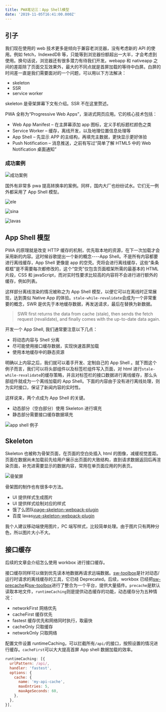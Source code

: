 ```yaml
---
title: PWA笔记三：App Shell模型
date: '2019-11-05T16:41:00.000Z'
---
```


## 引子

我们现在使用的 web 技术更多是倾向于兼容老浏览器，没有考虑新的 API 的使用。例如 fetch，IndexedDB 等，只能等到浏览器份额超出一大半，才会考虑到使用。换句话说，浏览器还有很多潜力有待我们开发。webapp 和 nativeapp 之间的差距除了页面交互效果外，最大的不同点就是首屏加载的等待中白屏。白屏的时间差一直是我们需要面对的一个问题，可以用以下方法解决：

- skeleton
- SSR
- service worker

skeleton 是骨架屏幕下文有介绍。SSR 不在这里赘述。

PWA 全称为“Progressive Web Apps”，渐进式网页应用。它的核心技术包括：

- Web App Manifest – 在主屏幕添加 app 图标，定义手机标题栏颜色之类
- Service Worker – 缓存，离线开发，以及地理位置信息处理等
- App Shell – 先显示 APP 的主结构，再填充主数据，更快显示更好体验
- Push Notification – 消息推送，之前有写过“简单了解 HTML5 中的 Web Notification 桌面通知”

### 成功案例

![成功案例](https://brandonxiang.top/img/pwa-success.png)

国外有非常多 pwa 提高转换率的案例。同样，国内大厂也纷纷试水。它们无一例外都采用了 App Shell 模型。

![ele](https://brandonxiang.top/img/pwa-ele.png)

![sina](https://brandonxiang.top/img/pwa-sina.png)

![lavas](https://brandonxiang.top/img/pwa-lavas.png)

## App Shell 模型

PWA 的原理就是改变 HTTP 缓存的机制，优先取本地的资源，在下一次加载才会采用新的内容。这时候谷歌提出一个新的概念----App Shell。不是所有内容都要进行离线缓存，App Shell 更像是 app 的空壳。壳将会进行离线缓存，这些“条条框框”是不需要每次都修改的，这个“空壳”仅包含页面框架所需的最基本的 HTML 片段，CSS 和 javaScript，而对实时性要求比较高的内容将不会进行进行额外的缓存，例如列表。

这样部分离线渲染的情况被称之为 App Shell 模型，以便它可以在离线时正常展现，达到类似 Native App 的体验。`stale-while-revalidate`会成为一个非常重要的概念，SWR 是优先于本地缓存数据，再发送请求，最后在替换为新数据。

> SWR first returns the data from cache (stale), then sends the fetch request (revalidate), and finally comes with the up-to-date data again.

开发一个 App Shell, 我们通常要注意以下几点：

- 将动态内容与 Shell 分离
- 尽可能使用接口缓存数据，实现快速首屏加载
- 使用本地缓存中的静态资源

明确以上内容之后，我们就可以着手开发、定制自己的 App Shell 。就下图这个例子而言，我们可以将头部组件以及标签栏组件写入页面，对 html 进行`stale-while-revalidate`的缓存策略，并且对标签栏的接口数据进行离线缓存，那么头部组件就成为一个离线加载的 App Shell。下面的内容由于没有进行离线处理，则为实时接口，保证了新闻内容的实时性。

这样说来，两个点成为 App Shell 的关键。

- 动态部分（空白部分）使用 Skeleton 进行填充
- 静态部分需要接口缓存数据填充

![app shell 例子](https://brandonxiang.top/img/pwa-appshell.png)

## Skeleton

Skeleton 也被称为骨架页面，在页面的空白处插入 html 的图像，减缓视觉差距。页面在数据尚未加载前先给用户展示出页面的大致结构，直到请求数据返回后再渲染页面，补充进需要显示的数据内容，常用在单页面应用的列表页。

![骨架屏](https://brandonxiang.top/img/pwa-skeleton.png)

骨架图的制作也有很多中方法。

- UI 提供样式生成图片
- UI 提供样式绘制对应的样式
- 饿了么团队[page-skeleton-webpack-plugin](https://github.com/ElemeFE/page-skeleton-webpack-plugin)
- 百度 lavas[vue-skeleton-webpack-plugin](https://github.com/lavas-project/vue-skeleton-webpack-plugin)

我个人建议移动端使用图片，PC 端写样式，比较简单处理。由于图片只有两种分色，所以图片大小不大。

## 接口缓存

后续的文章会介绍怎么使用 workbox 进行接口缓存。

接口缓存同样可以做到优先读本地数据再请求远端数据。[sw-toolbox](https://github.com/GoogleChromeLabs/sw-toolbox)是针对动态/运行时请求的离线缓存的工具，它已经 Deprecated。后续，workbox 已经把[sw-precache](https://github.com/GoogleChromeLabs/sw-precache)和[sw-toolbox](https://github.com/GoogleChromeLabs/sw-toolbox)进行了整合为一个平台，提供大量插件。`precache`是默认读取本地文件，`runtimeCaching`则是提供动态缓存的功能，动态缓存分为五种情况：

- networkFirst 网络优先
- cacheFirst 缓存优先
- fastest 缓存优先和网络同时执行，取最快
- cacheOnly 只取缓存
- networkOnly 只取网络

配置文件设置 runtimeCaching，可以拦截所有`/api/`的接口，按照设置的情况进行缓存。`cacheFirst`可以大大提高首屏 App shell 数据加载的效率。

```javascript
runtimeCaching: [{
  urlPattern: /api/,
  handler: 'fastest',
  options: {
    cache: {
      name: 'my-api-cache',
      maxEntries: 5,
      maxAgeSeconds: 60,
    },
  },
}],
```
